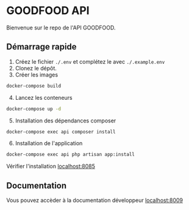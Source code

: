 # GOODFOOD API

Bienvenue sur le repo de l'API GOODFOOD. 

## Démarrage rapide

1. Créez le fichier `./.env` et complétez le avec `./.example.env`
2. Clonez le dépôt.
3. Créer les images

```bash
docker-compose build
```

4. Lancez les conteneurs

```bash
docker-compose up -d
```

5. Installation des dépendances composer

```bash
docker-compose exec api composer install
```

6. Installation de l'application

```bash
docker-compose exec api php artisan app:install
```

Vérifier l'installation [localhost:8085](http://localhost:8085)


## Documentation

Vous pouvez accèder à la documentation développeur [localhost:8009](http://localhost:8009)
